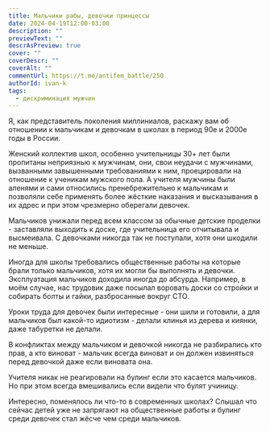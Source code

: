 ```yaml
---
title: Мальчики рабы, девочки принцессы
date: 2024-04-19T12:00-03:00
description: ""
previewText: ""
descrAsPreview: true
cover: ""
coverDescr: ""
coverAlt: ""
commentUrl: https://t.me/antifem_battle/250
authorId: ivan-k
tags:
  - дискриминация мужчин
---
```

Я, как представитель поколения миллиниалов, раскажу вам об отношении к мальчикам и девочкам в школах в период 90е и 2000е годы в России.

Женский коллектив школ, особенно учительницы 30+ лет были пропитаны неприязнью к мужчинам, они, свои неудачи с мужчинами, вызванными завышенными требованиями к ним, проецировали на отношение к ученикам мужского пола. А учителя мужчины были аленями и сами относились пренебрежительно к мальчикам и позволяли себе применять более жёсткие наказания и высказывания в их адрес и при этом чрезмерно оберегали девочек.

Мальчиков унижали перед всем классом за обычные детские проделки - заставляли выходить к доске, где учительница его отчитывала и высмеивала. С девочками никогда так не поступали, хотя они шкодили не меньше.

Иногда для школы требовались общественные работы на которые брали только мальчиков, хотя их могли бы выполнять и девочки. Эксплуатация мальчиков доходила иногда до абсурда. Например, в моём случае, нас трудовик даже посылал воровать доски со стройки и собирать болты и гайки, разбросанные вокруг СТО.

Уроки труда для девочек были интересные - они шили и готовили, а для мальчиков был какой-то идиотизм - делали клинья из дерева и киянки, даже табуретки не делали.

В конфликтах между мальчиком и девочкой никогда не разбирались кто прав, а кто виноват - мальчик всегда виноват и он должен извиняться перед девочкой даже если виновата она.

Учителя никак не реагировали на булинг если это касается мальчиков. Но при этом всегда вмешивались если видели что булят учиницу.

Интересно, поменялось ли что-то в современных школах? Слышал что сейчас детей уже не запрягают на общественные работы и булинг среди девочек стал жёсче чем среди мальчиков.

